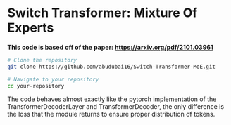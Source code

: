 # Switch Transformer: Mixture Of Experts

**This code is based off of the paper: https://arxiv.org/pdf/2101.03961**

```bash
# Clone the repository
git clone https://github.com/abudubai16/Switch-Transformer-MoE.git

# Navigate to your repository
cd your-repository
```
The code behaves almost exactly like the pytorch implementation of the TransformerDecoderLayer and TransformerDecoder, the only difference is the loss that the module returns to ensure proper distribution of tokens. 
